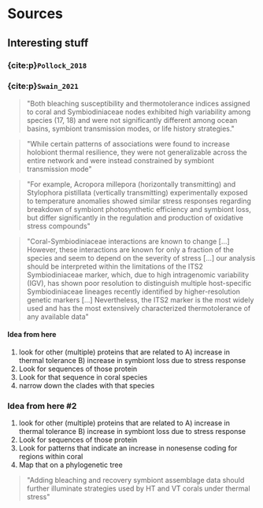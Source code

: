 # Sources
## Interesting stuff

### {cite:p}`Pollock_2018`


### {cite:p}`Swain_2021`
> "Both bleaching susceptibility and thermotolerance indices assigned to coral and Symbiodiniaceae nodes exhibited high variability among species (17, 18) and were not significantly different among ocean basins, symbiont transmission modes, or life history strategies."

> "While certain patterns of associations were found to increase holobiont thermal resilience, they were not generalizable across the entire network and were instead constrained by symbiont transmission mode"

> "For example, Acropora millepora (horizontally transmitting) and Stylophora pistillata (vertically transmitting) experimentally exposed to temperature anomalies showed similar stress responses regarding breakdown of symbiont photosynthetic efficiency and symbiont loss, but differ significantly in the regulation and production of oxidative stress compounds"

> "Coral-Symbiodiniaceae interactions are known to change [...] However, these interactions are known for only a fraction of the species and seem to depend on the severity of stress [...] our analysis should be interpreted within the limitations of the ITS2 Symbiodiniaceae marker, which, due to high intragenomic variability (IGV), has shown poor resolution to distinguish multiple host-specific Symbiodiniaceae lineages recently identified by higher-resolution genetic markers [...] Nevertheless, the ITS2 marker is the most widely used and has the most extensively characterized thermotolerance of any available data"

#### Idea from here
1. look for other (multiple) proteins that are related to
    A) increase in thermal tolerance
    B) increase in symbiont loss due to stress response
2. Look for sequences of those protein
3. Look for that sequence in coral species
4. narrow down the clades with that species


### Idea from here #2
1. look for other (multiple) proteins that are related to
    A) increase in thermal tolerance
    B) increase in symbiont loss due to stress response
2. Look for sequences of those protein
3. Look for patterns that indicate an increase in nonesense coding for regions within coral
4. Map that on a phylogenetic tree

> "Adding bleaching and recovery symbiont assemblage data should further illuminate strategies used by HT and VT corals under thermal stress"
